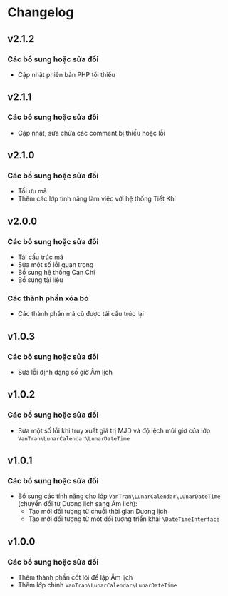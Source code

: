 # Changelog

## v2.1.2

### Các bổ sung hoặc sửa đổi
- Cập nhật phiên bản PHP tối thiểu

## v2.1.1

### Các bổ sung hoặc sửa đổi
- Cập nhật, sửa chửa các comment bị thiếu hoặc lỗi


## v2.1.0

### Các bổ sung hoặc sửa đổi
- Tối ưu mã
- Thêm các lớp tính năng làm việc với hệ thống Tiết Khí

## v2.0.0

### Các bổ sung hoặc sửa đổi
- Tái cấu trúc mã
- Sửa một số lỗi quan trọng
- Bổ sung hệ thống Can Chi
- Bổ sung tài liệu

### Các thành phần xóa bỏ
- Các thành phần mã cũ được tái cấu trúc lại

## v1.0.3

### Các bổ sung hoặc sửa đổi
- Sửa lỗi định dạng số giờ Âm lịch

## v1.0.2

### Các bổ sung hoặc sửa đổi
- Sửa một số lỗi khi truy xuất giá trị MJD và độ lệch múi giờ của lớp `VanTran\LunarCalendar\LunarDateTime` 

## v1.0.1

### Các bổ sung hoặc sửa đổi
- Bổ sung các tính năng cho lớp `VanTran\LunarCalendar\LunarDateTime` (chuyển đổi từ Dương lịch sang Âm lịch):
  - Tạo mới đối tượng từ chuỗi thời gian Dương lịch
  - Tạo mới đối tượng từ một đối tượng triển khai `\DateTimeInterface`

## v1.0.0

### Các bổ sung hoặc sửa đổi
- Thêm thành phần cốt lõi để lập Âm lịch
- Thêm lớp chính `VanTran\LunarCalendar\LunarDateTime` 